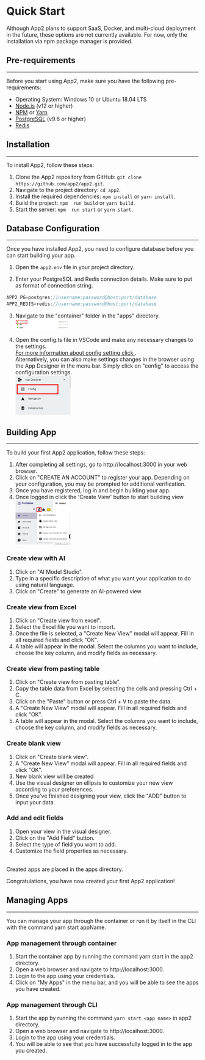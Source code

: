 # Quick Start

Although App2 plans to support SaaS, Docker, and multi-cloud deployment in the future, these options are not currently available. For now, only the installation via npm package manager is provided.

## Pre-requirements

---

Before you start using App2, make sure you have the following pre-requirements:

- Operating System: Windows 10 or Ubuntu 18.04 LTS
- [Node.js](https://nodejs.org/en/) (v12 or higher)
- [NPM](https://www.npmjs.com/package/npm) or [Yarn](https://yarnpkg.com/getting-started/install)
- [PostgreSQL](https://www.postgresql.org/download/) (v9.6 or higher)
- [Redis](https://redis.io/download/)

## Installation

---

To install App2, follow these steps:

1. Clone the App2 repository from GitHub: `git clone https://github.com/app2/app2.git`.
2. Navigate to the project directory: `cd app2`.
3. Install the required dependencies: `npm install` or `yarn install`.
4. Build the project: `npm  run build` or `yarn build`.
5. Start the server: `npm  run start` or `yarn start`.

## Database Configuration

---

Once you have installed App2, you need to configure database before you can start building your app.

1. Open the `app2.env` file in your project directory.

2. Enter your PostgreSQL and Redis connection details. Make sure to put as format of connection string.

```js
APP2_PG=postgres://username:password@host:port/database
APP2_REDIS=redis://username:password@host:port/database
```

3. Navigate to the "container" folder in the "apps" directory.
   <br><img src="../static/image/containerFolder.png" alt="createView" width="30%" height="10%"><br>

4. Open the config.ts file in VSCode and make any necessary changes to the settings. <br>[For more information about config setting click ](../static/docs/classes/ConfigModel.html).</br>
   Alternatively, you can also make settings changes in the browser using the App Designer in the menu bar. Simply click on "config" to access the configuration settings.
   <br><img src="../static/image/AppDesignerConfig.png" alt="createView" width="30%" height="10%"><br>

## Building App

---

To build your first App2 application, follow these steps:

1. After completing all settings, go to http://localhost:3000 in your web browser.
2. Click on "CREATE AN ACCOUNT" to register your app. Depending on your
   configuration, you may be prompted for additional verification.
3. Once you have registered, log in and begin building your app.
4. Once logged in click the 'Create View' button to start building view
   <br><img src="../static/image/createView.png" alt="createView" width="30%" height="10%"><br>

### Create view with AI

1. Click on "AI Model Studio".
2. Type in a specific description of what you want your application to do using natural language.
3. Click on "Create" to generate an AI-powered view.

### Create view from Excel

1. Click on "Create view from excel".
2. Select the Excel file you want to import.
3. Once the file is selected, a "Create New View" modal will appear. Fill in all required fields and click "OK".
4. A table will appear in the modal. Select the columns you want to include, choose the key column, and modify fields as necessary.

### Create view from pasting table

1. Click on "Create view from pasting table".
2. Copy the table data from Excel by selecting the cells and pressing Ctrl + C.
3. Click on the "Paste" button or press Ctrl + V to paste the data.
4. A "Create New View" modal will appear. Fill in all required fields and click "OK".
5. A table will appear in the modal. Select the columns you want to include, choose the key column, and modify fields as necessary.

### Create blank view

1. Click on "Create blank view".
2. A "Create New View" modal will appear. Fill in all required fields and click "OK".
3. New blank view will be created
4. Use the visual designer on ellipsis to customize your new view according to your preferences.
5. Once you've finished designing your view, click the "ADD" button to input your data.

### Add and edit fields

1. Open your view in the visual designer.
2. Click on the "Add Field" button.
3. Select the type of field you want to add.
4. Customize the field properties as necessary.

<br>Created apps are placed in the apps directory.</br>

Congratulations, you have now created your first App2 application!

## Managing Apps

---

You can manage your app through the container or run it by itself in the CLI with the command yarn start appName.

### App management through container

1. Start the container app by running the command yarn start in the app2 directory.
2. Open a web browser and navigate to http://localhost:3000.
3. Login to the app using your credentials.
4. Click on "My Apps" in the menu bar, and you will be able to see the apps you have created.

### App management through CLI

1. Start the app by running the command `yarn start <app name>` in app2 directory.
2. Open a web browser and navigate to http://localhost:3000.
3. Login to the app using your credentials.
4. You will be able to see that you have successfully logged in to the app you created.
